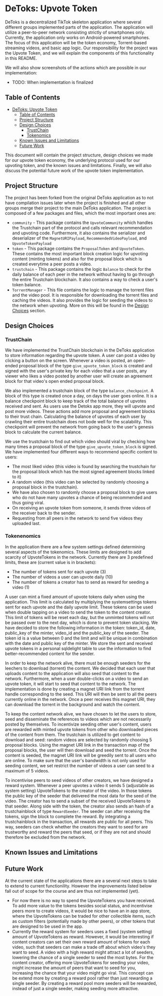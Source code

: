 # DeToks: Upvote Token

DeToks is a decentralized TikTok skeleton application where several different groups implemented parts of the application. The application will utilize a peer-to-peer network consisting strictly of smartphones only. Currently, the application only works on Android-powered smartphones. The focus of this application will be the token economy, Torrent-based streaming videos, and basic app logic. Our responsibility for the project was the Upvote Token, and we will explain the components of this functionality in this README.

We will also show screenshots of the actions which are possible in our implementation:
- TODO: When implementation is finalized

## Table of Contents

- [DeToks: Upvote Token](#detoks--upvote-token)
  * [Table of Contents](#table-of-contents)
  * [Project Structure](#project-structure)
  * [Design Choices](#design-choices)
    + [TrustChain](#trustchain)
    + [Tokenomics](#tokenomics)
  * [Known Issues and Limitations](#known-issues-and-limitations)
  * [Future Work](#future-work)

This document will contain the project structure, design choices we made for our upvote token economy,
the underlying protocol used for our upvoting token, and the known issues and limitations.
Finally, we will also discuss the potential future work of the upvote token implementation.


## Project Structure
The project has been forked from the original DeToks application as to not have compilation issues later when the project is finished and all other groups merge their project to the main DeToks application. The project is composed of a few packages and files, which the most important ones are:
- ``community`` - This package contains the ``UpvoteCommunity`` which handles the Trustchain part of the protocol and calls relevant recommendation and upvoting code. Furthermore, it also contains the serializer and deserializer of the ``MagnetURIPayload``, ``RecommendedVideoPayload``, and ``UpvoteTokenPayload``
- ``token`` - This package contains the ``ProposalToken`` and ``UpvoteToken``. These contains the most important block creation logic for upvoting content (minting tokens) and also for the proposal block which is created everytime a peer posts a video. 
- ``trustchain`` - This package contains the logic ``Balance`` to check for the daily balance of each peer in the network without having to go through the entire Trustchain blockchain. It also contains a way to check a user's token balance. 
- ``TorrentManager`` - This file contains the logic to manage the torrent files and the video pool. It is responsible for downloading the torrent files and caching the videos. It also provides the logic for seeding the videos to the network when upvoting. More on this will be found in the [Design Choices](#design-choices) section.

## Design Choices

### TrustChain
We have implemented the TrustChain blockchain in the DeToks application to store information regarding the upvote token.
A user can post a video by clicking a button on the screen. Whenever a video is posted,
an open-ended proposal block of the type ``give_upvote_token_block`` is created and signed with the user's private key for each video that a user posts,
any viewer who likes a video posted by another user will create an agreement block for that video's open ended proposal block.

We also implemented a trustchain block of the type ``balance_checkpoint``. A block of this type is created once a day, on days
the user goes online. It is a balance checkpoint block to keep track of the total balance of upvotes received and sent.
As users use the Detoks app more, they will upvote and post more videos. These actions add more proposal and agreement blocks
to their trust chain. Calculating the balance of upvotes of each user by crawling their entire trustchain does not bode well for the scalability.
This checkpoint will prevent the network from going back to the user's genesis block to calculate the current balance.

We use the trustchain to find out which video should viral by checking how many times a proposal block of the type ``give_upvote_token_block`` is signed.
We have implemented four different ways to recommend specific content to users:
- The most liked video (this video is found by searching the trustchain for the proposal block which has the most signed agreement blocks linked to it)
- A random video (this video can be selected by randomly choosing a proposal block in the trustchain).
- We have also chosen to randomly choose a proposal block to give users who do not have many upvotes a chance of being recommended and thus going viral.
- On receiving an upvote token from someone, it sends three videos of the receiver back to the sender.
- Requesting from all peers in the network to send five videos they uploaded last.

### Tokenenomics
In the application there are a few system settings defined determining several aspects of the tokenomics. These limits are designed to add scarcity of UpvoteTokens in the network. Currently there are 3 predefined limits, these are (current value is in brackets):
- The number of tokens sent for each upvote (3)
- The number of videos a user can upvote daily (10)
- The number of tokens a creator has to send as reward for seeding a video (1)


A user can mint a fixed amount of upvote tokens daily when using the application. This limit is calculated by multiplying the systemsettings tokens sent for each upvote and the daily upvote limit.
These tokens can be used when double tapping on a video to send the token to the content creator.
This limit of tokens will be reset each day, but the unminted tokens will not be passed over to the next day, which is done to prevent token stacking.
We have decided to store the following information in the token: token_id, date, public_key of the minter, video_id and the public_key of the seeder.
The token id is a value between 0 and the limit and will be unique in combination with the date and public key of the minter.
We store the sent and received upvote tokens in a personal sqldelight table to use the information to find better-recommended content for the sender.

In order to keep the network alive, there must be enough seeders for the leechers to download (torrent) the content.
We decided that each user that uploads content to the application will also seed that content to the network.
Furthermore, when a user double-clicks on a video to send an upvote token, it will start to seed that content to the network.
The implementation is done by creating a magnet URI link from the torrent handle corresponding to the seed.
This URI will then be sent to all the peers currently online in the network.
Once a peer receives this magnet URI, they can download the torrent in the background and watch the content.

To keep the content network alive, we have chosen to let the users to store, seed and disseminate the references to videos which are not
necessarily posted by themselves. To incentivize seeding other user's content,
users are rewarded with minted upvote tokens from other who downloaded pieces of the content from them.
The trustchain is utilized to get content to download and seed: random videos are selected by randomly choosing 5 proposal blocks.
Using the magnet URI link in the transaction map of the proposal blocks, the user will then download and seed the torrent.
Once the content is seeded, the magnet URI link will be greedily sent to all users who are online.
To make sure that the user's bandwidth is not only used for seeding content, we set restrict the number of videos a user can seed to a maximum of 5 videos.

To incentivise peers to seed videos of other creators, we have designed a reward system. Whenever a peer upvotes a video it sends 5 (adjustable as system setting) UpvoteTokens to the creator of the video. In those tokens the public key of the seeder that delivered the most data for the seed of the video. The creator has to send a subset of the received UpvoteTokens to that seeder. Along side with the token, the creator also sends an hash of a trustchainblock of type `RewardSeeder`. The seeder can after receiving the tokens, sign the block to complete the reward. By integrating a trustchainblock in the transaction, all rewards are public for all peers. This way, seeders can check whether the creators they want to seed for are trustworthy and reward the peers that seed, or if they are not and should therefore be excluded from the network. 

## Known Issues and Limitations

## Future Work
At the current state of the applications there are a several next steps to take to extend to current functionility. However the improvements listed below fall out of scope for the course and are thus not implemented (yet).
- For now there is no way to spend the UpvoteTokens you have received. To add more value to the tokens besides social status, and incentivise peers more to create videos, it would be nice to have an in app store, where the UpvoteTokens can be traded for other collectible items, such as custom filters (potentially made by other peers), or other tokens that are designed to be used in the app.
-  Currently the reward system for seeders uses a fixed (system setting) amount of UpvoteTokens as reward. However, it would be interesting if content creators can set their own reward amount of tokens for each video, such that seeders can make a trade off about which video's they want to seed. A video with a high reward might attract a lot of seeders, lowering the chance of a single seeder to seed the most bytes. For the content creator, offering more UpvoteTokens for seeding your video, might increase the amount of peers that want to seed for you, increasing the chance that your video might go viral. This concept can be extend more by creating a reward pool rather than just rewarding a single seeder. By creating a reward pool more seeders will be rewarded, instead of just a single seeder, making seeding more attractive.
